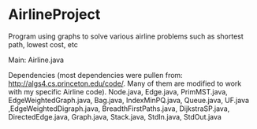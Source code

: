 AirlineProject
==============

Program using graphs to solve various airline problems such as shortest path, lowest cost, etc

Main:
Airline.java

Dependencies (most dependencies were pullen from: http://algs4.cs.princeton.edu/code/.  Many of them are modified to work with my specific Airline code).
Node.java, Edge.java, PrimMST.java, EdgeWeightedGraph.java, Bag.java, IndexMinPQ.java, Queue.java, UF.java ,EdgeWeightedDigraph.java, BreadthFirstPaths.java, DijkstraSP.java, DirectedEdge.java, Graph.java, Stack.java, StdIn.java, StdOut.java
